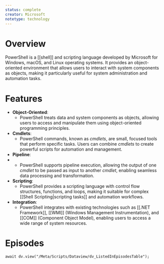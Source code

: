 ```yaml
---
status: complete
creator: Microsoft
notetype: technology
---
```

# Overview
PowerShell is a [[shell]] and scripting language developed by Microsoft for Windows, macOS, and Linux operating systems. It provides an object-oriented environment that allows users to interact with system components as objects, making it particularly useful for system administration and automation tasks.

# Features
- **Object-Oriented**: 
	- PowerShell treats data and system components as objects, allowing users to access and manipulate them using object-oriented programming principles.
- **Cmdlets**: 
	- PowerShell commands, known as *cmdlets*, are small, focused tools that perform specific tasks. Users can combine *cmdlets* to create powerful scripts for automation and management.
- **Pipeline**: 
- 
	- PowerShell supports pipeline execution, allowing the output of one *cmdlet* to be passed as input to another *cmdlet*, enabling seamless data processing and transformation.
- **Scripting**: 
	- PowerShell provides a scripting language with control flow structures, functions, and loops, making it suitable for complex [[Shell Scripting\|scripting tasks]] and automation workflows.
- **Integration**: 
	- PowerShell integrates with existing technologies such as [[.NET Framework]], [[WMI]] (Windows Management Instrumentation), and [[COM]] (Component Object Model), enabling users to access a wide range of system resources.

# Episodes
```dataviewjs
await dv.view("/Meta/Scripts/Dataview/dv_ListedInEpisodesTable");
```
